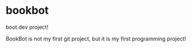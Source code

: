 # bookbot
boot.dev project!

BookBot is not my first git project, but it is my first programming project!
